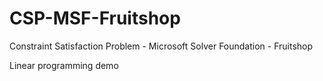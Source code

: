 # CSP-MSF-Fruitshop
Constraint Satisfaction Problem - Microsoft Solver Foundation - Fruitshop

Linear programming demo
